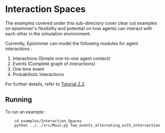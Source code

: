 # Interaction Spaces
The examples covered under this sub-directory cover clear cut examples on episimmer's flexibility and potential on how agents can interact with each other in the simulation environment.

Currently, Episimmer can model the following modules for agent interactions :

1. Interactions (Simple one-to-one agent contact)
2. Events (Complete graph of interactions)
3. One time event
4. Probabilistic Interactions


For further details, refer to [Tutorial 2.2](https://docs.google.com/document/d/17QNw3BUEclqjtuoN6bd3pFNHsbzNIu2Bo0L1BCPS_A4/edit?usp=sharing).

## Running
To run an example :

		cd examples/Interaction_Spaces
		python ../../src/Main.py Two_events_alternating_with_intersection
